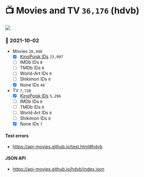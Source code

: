 # :tv: Movies and TV `36,176` (hdvb)

<a href="https://API-Movies.github.io"><img src="https://API-Movies.github.io/banner.png?cache"></a>

### :date: 2021-10-02
- Movies `28,448`
  - [x] <a href="https://API-Movies.github.io/hdvb/movie_kinopoisk_ids.json">KinoPoisk IDs</a> `23,997`
  - [ ] IMDb IDs `0`
  - [ ] TMDb IDs `0`
  - [ ] World-Art IDs `0`
  - [ ] Shikimori IDs `0`
  - [x] None IDs `48`
- TV `7,728`
  - [x] <a href="https://API-Movies.github.io/hdvb/tv_kinopoisk_ids.json">KinoPoisk IDs</a> `5,296`
  - [ ] IMDb IDs `0`
  - [ ] TMDb IDs `0`
  - [ ] World-Art IDs `0`
  - [ ] Shikimori IDs `0`
  - [x] None IDs `7`
#### Test errors
- <a href='https://api-movies.github.io/test.html#hdvb'>https://api-movies.github.io/test.html#hdvb</a>
#### JSON API
- <a href='https://api-movies.github.io/hdvb/index.json'>https://api-movies.github.io/hdvb/index.json</a>
